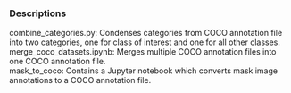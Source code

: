 ### Descriptions <br>
combine_categories.py: Condenses categories from COCO annotation file into two categories, one for class of interest and one for all other classes. <br>
merge_coco_datasets.ipynb: Merges multiple COCO annotation files into one COCO annotation file. <br>
mask_to_coco: Contains a Jupyter notebook which converts mask image annotations to a COCO annotation file. <br>
